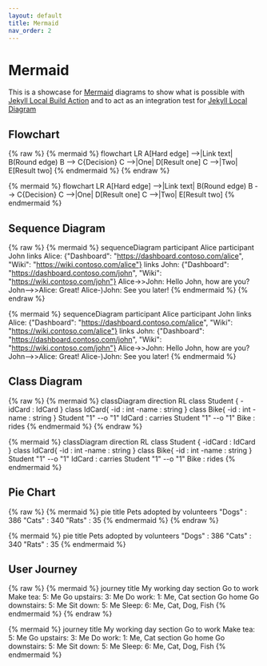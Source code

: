 ```yaml
---
layout: default
title: Mermaid
nav_order: 2
---
```


# Mermaid

This is a showcase for [Mermaid](https://mermaid-js.github.io/mermaid/) diagrams to show what is possible with [Jekyll Local Build Action](https://github.com/jekyll-local-diagram-build-action) and to act as an integration test for [Jekyll Local Diagram](https://github.com/hackinghat/jekyll-local-diagram)

## Flowchart

{% raw %}
    {% mermaid %}
    flowchart LR
        A[Hard edge] -->|Link text| B(Round edge)
        B --> C{Decision}
        C -->|One| D[Result one]
        C -->|Two| E[Result two]
    {% endmermaid %}
{% endraw %}

{% mermaid %}
flowchart LR
    A[Hard edge] -->|Link text| B(Round edge)
    B --> C{Decision}
    C -->|One| D[Result one]
    C -->|Two| E[Result two]
{% endmermaid %}

## Sequence Diagram 

{% raw %}
    {% mermaid %}
    sequenceDiagram
        participant Alice
        participant John
        links Alice: {"Dashboard": "https://dashboard.contoso.com/alice", "Wiki": "https://wiki.contoso.com/alice"}
        links John: {"Dashboard": "https://dashboard.contoso.com/john", "Wiki": "https://wiki.contoso.com/john"}
        Alice->>John: Hello John, how are you?
        John-->>Alice: Great!
        Alice-)John: See you later!
    {% endmermaid %}
{% endraw %}

{% mermaid %}
sequenceDiagram
    participant Alice
    participant John
    links Alice: {"Dashboard": "https://dashboard.contoso.com/alice", "Wiki": "https://wiki.contoso.com/alice"}
    links John: {"Dashboard": "https://dashboard.contoso.com/john", "Wiki": "https://wiki.contoso.com/john"}
    Alice->>John: Hello John, how are you?
    John-->>Alice: Great!
    Alice-)John: See you later!
{% endmermaid %}

## Class Diagram

{% raw %}
    {% mermaid %}
    classDiagram
    direction RL
    class Student {
        -idCard : IdCard
    }
    class IdCard{
        -id : int
        -name : string
    }
    class Bike{
        -id : int
        -name : string
    }
    Student "1" --o "1" IdCard : carries
    Student "1" --o "1" Bike : rides
    {% endmermaid %}
{% endraw %}

{% mermaid %}
classDiagram
  direction RL
  class Student {
    -idCard : IdCard
  }
  class IdCard{
    -id : int
    -name : string
  }
  class Bike{
    -id : int
    -name : string
  }
  Student "1" --o "1" IdCard : carries
  Student "1" --o "1" Bike : rides
{% endmermaid %}

## Pie Chart

{% raw %}
    {% mermaid %}
    pie title Pets adopted by volunteers
    "Dogs" : 386
    "Cats" : 340
    "Rats" : 35
    {% endmermaid %}
{% endraw %}

{% mermaid %}
pie title Pets adopted by volunteers
  "Dogs" : 386
  "Cats" : 340
  "Rats" : 35
{% endmermaid %}

## User Journey

{% raw %}
    {% mermaid %}
    journey
        title My working day
        section Go to work
        Make tea: 5: Me
        Go upstairs: 3: Me
        Do work: 1: Me, Cat
        section Go home
        Go downstairs: 5: Me
        Sit down: 5: Me
        Sleep: 6: Me, Cat, Dog, Fish
    {% endmermaid %}
{% endraw %}

{% mermaid %}
journey
    title My working day
    section Go to work
    Make tea: 5: Me
    Go upstairs: 3: Me
    Do work: 1: Me, Cat
    section Go home
    Go downstairs: 5: Me
    Sit down: 5: Me
    Sleep: 6: Me, Cat, Dog, Fish
{% endmermaid %}
